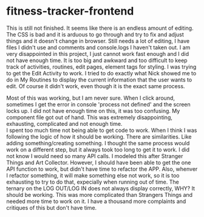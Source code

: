 # fitness-tracker-frontend
This is still not finished. 
It seems like there is an endless amount of editing. 
The CSS is bad and it is arduous to go through and try to fix and adjust things and it doesn't change in browser. 
Still needs a lot of editing, I have files I didn't use and comments and console.logs I haven't taken out. 
I am very disappointed in this project, I just cannot work fast enough and I did not have enough time. 
It is too big and awkward and too difficult to keep track of activities, routines, edit pages, element tags for styling. 
I was trying to get the Edit Activity to work. 
I tried to do exactly what Nick showed me to do in My Routines to display the current information that the user wants to edit. 
Of course it didn't work, even though it is the exact same process. 

Most of this was working, but I am never sure.  When I click around, sometimes I get the error in console 'process not defined' and the 
screen locks up. 
I did not have enough time on this, it was too confusing. 
My component file got out of hand. 
This was extremely disappointing, exhausting, complicated and not enough time.  
I spent too much time not being able to get code to work.  When I think I was following the logic of how it should be working.
There are similarities. Like adding something/creating something. I thought the same process would work on a different step, but 
it always took too long to get it to work. 
I did not know I would need so many API calls.  I modeled this after Stranger Things and Art Collector.
However, I should have been able to get the one API function to work, but didn't have time to refactor the APP.
Also, whenver I refactor something, it will make something else not work, so it is too exhausting to try to do that, expecially when running out of time.
The ternary on the LOG OUT/LOG IN does not always display correctly, WHY? It should be working. 
This was more complicated than Strangers Things and needed more time to work on it. 
I have a thousand more complaints and critiques of this but don't have time. 
